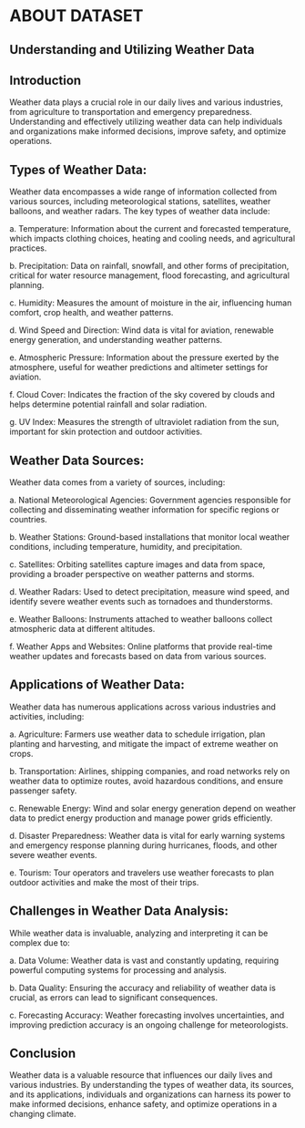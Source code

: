 # ABOUT DATASET

## Understanding and Utilizing Weather Data

## Introduction

Weather data plays a crucial role in our daily lives and various industries, from agriculture to transportation and emergency preparedness. Understanding and effectively utilizing weather data can help individuals and organizations make informed decisions, improve safety, and optimize operations.

## Types of Weather Data:
Weather data encompasses a wide range of information collected from various sources, including meteorological stations, satellites, weather balloons, and weather radars. The key types of weather data include:

a. Temperature: Information about the current and forecasted temperature, which impacts clothing choices, heating and cooling needs, and agricultural practices.

b. Precipitation: Data on rainfall, snowfall, and other forms of precipitation, critical for water resource management, flood forecasting, and agricultural planning.

c. Humidity: Measures the amount of moisture in the air, influencing human comfort, crop health, and weather patterns.

d. Wind Speed and Direction: Wind data is vital for aviation, renewable energy generation, and understanding weather patterns.

e. Atmospheric Pressure: Information about the pressure exerted by the atmosphere, useful for weather predictions and altimeter settings for aviation.

f. Cloud Cover: Indicates the fraction of the sky covered by clouds and helps determine potential rainfall and solar radiation.

g. UV Index: Measures the strength of ultraviolet radiation from the sun, important for skin protection and outdoor activities.

## Weather Data Sources:
Weather data comes from a variety of sources, including:

a. National Meteorological Agencies: Government agencies responsible for collecting and disseminating weather information for specific regions or countries.

b. Weather Stations: Ground-based installations that monitor local weather conditions, including temperature, humidity, and precipitation.

c. Satellites: Orbiting satellites capture images and data from space, providing a broader perspective on weather patterns and storms.

d. Weather Radars: Used to detect precipitation, measure wind speed, and identify severe weather events such as tornadoes and thunderstorms.

e. Weather Balloons: Instruments attached to weather balloons collect atmospheric data at different altitudes.

f. Weather Apps and Websites: Online platforms that provide real-time weather updates and forecasts based on data from various sources.

## Applications of Weather Data:
Weather data has numerous applications across various industries and activities, including:

a. Agriculture: Farmers use weather data to schedule irrigation, plan planting and harvesting, and mitigate the impact of extreme weather on crops.

b. Transportation: Airlines, shipping companies, and road networks rely on weather data to optimize routes, avoid hazardous conditions, and ensure passenger safety.

c. Renewable Energy: Wind and solar energy generation depend on weather data to predict energy production and manage power grids efficiently.

d. Disaster Preparedness: Weather data is vital for early warning systems and emergency response planning during hurricanes, floods, and other severe weather events.

e. Tourism: Tour operators and travelers use weather forecasts to plan outdoor activities and make the most of their trips.

## Challenges in Weather Data Analysis:
While weather data is invaluable, analyzing and interpreting it can be complex due to:

a. Data Volume: Weather data is vast and constantly updating, requiring powerful computing systems for processing and analysis.

b. Data Quality: Ensuring the accuracy and reliability of weather data is crucial, as errors can lead to significant consequences.

c. Forecasting Accuracy: Weather forecasting involves uncertainties, and improving prediction accuracy is an ongoing challenge for meteorologists.

## Conclusion

Weather data is a valuable resource that influences our daily lives and various industries. By understanding the types of weather data, its sources, and its applications, individuals and organizations can harness its power to make informed decisions, enhance safety, and optimize operations in a changing climate.
